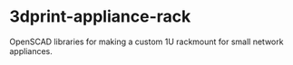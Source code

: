 # 3dprint-appliance-rack
OpenSCAD libraries for making a custom 1U rackmount for small network appliances.
